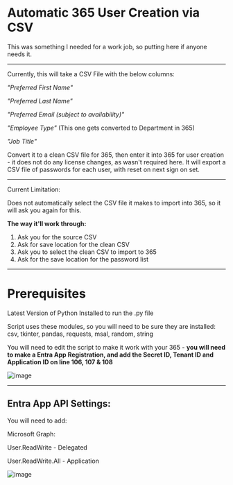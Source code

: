 # Automatic 365 User Creation via CSV

This was something I needed for a work job, so putting here if anyone needs it. 

--------------------------------------------------------

Currently, this will take a CSV File with the below columns:

_"Preferred First Name"_

_"Preferred Last Name"_

_"Preferred Email (subject to availability)"_

_"Employee Type"_ (This one gets converted to Department in 365)

_"Job Title"_

Convert it to a clean CSV file for 365, then enter it into 365 for user creation - it does not do any license changes, as wasn't required here.
It will export a CSV file of passwords for each user, with reset on next sign on set.

---------------------------------------------------------

Current Limitation:

Does not automatically select the CSV file it makes to import into 365, so it will ask you again for this.

**The way it'll work through:**

1. Ask you for the source CSV
2. Ask for save location for the clean CSV
3. Ask you to select the clean CSV to import to 365
4. Ask for the save location for the password list

----------------------------------------------------------

# Prerequisites

Latest Version of Python Installed to run the .py file

Script uses these modules, so you will need to be sure they are installed: csv, tkinter, pandas, requests, msal, random, string

You will need to edit the script to make it work with your 365 - **you will need to make a Entra App Registration, and add the Secret ID, Tenant ID and Application ID on line 106, 107 & 108**

![image](https://github.com/user-attachments/assets/bfe15dbb-9464-47f2-ace6-3c1b9e03df88)


----------------------------------------------------------

## Entra App API Settings:

You will need to add:

Microsoft Graph:

User.ReadWrite - Delegated

User.ReadWrite.All - Application

![image](https://github.com/user-attachments/assets/d43e11ad-03fe-43da-8a04-8c271ff3ce61)
